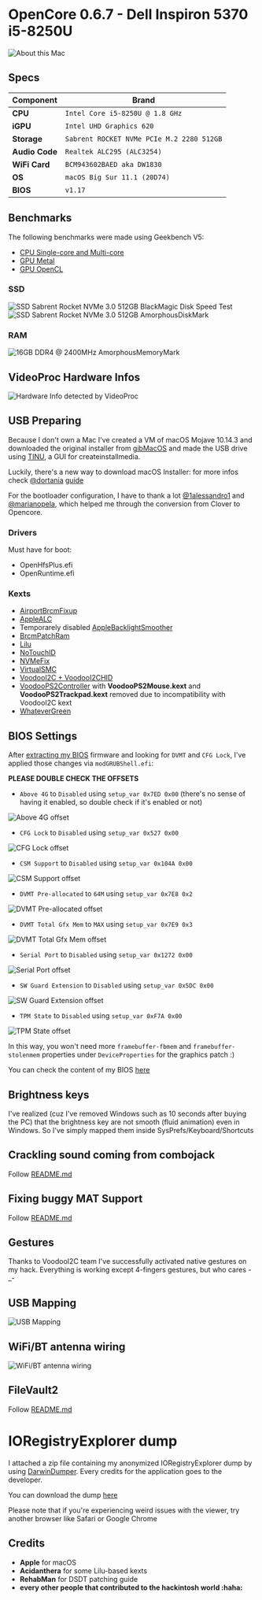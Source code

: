 # OpenCore 0.6.7 - Dell Inspiron 5370 i5-8250U

![About this Mac](.assets/images/README.md/about_this_mac.png)

## Specs

|Component       | Brand                                     |
|----------------|-------------------------------------------|
| **CPU**        | `Intel Core i5-8250U @ 1.8 GHz`           |
| **iGPU**       | `Intel UHD Graphics 620`                  |
| **Storage**    | `Sabrent ROCKET NVMe PCIe M.2 2280 512GB` |
| **Audio Code** | `Realtek ALC295 (ALC3254)`                |
| **WiFi Card**  | `BCM943602BAED aka DW1830`                |
| **OS**         | `macOS Big Sur 11.1 (20D74)`              |
| **BIOS**       | `v1.17`                                   |

## Benchmarks

The following benchmarks were made using Geekbench V5:

- [CPU Single-core and Multi-core](https://browser.geekbench.com/v5/cpu/2830516)
- [GPU Metal](https://browser.geekbench.com/v5/compute/1173808)
- [GPU OpenCL](https://browser.geekbench.com/v5/compute/1173815)

### SSD

![SSD Sabrent Rocket NVMe 3.0 512GB BlackMagic Disk Speed Test](.assets/images/benchmarks/ssd/Blackmagic.png)
![SSD Sabrent Rocket NVMe 3.0 512GB AmorphousDiskMark](.assets/images/benchmarks/ssd/AmorphousDiskMark.png)

### RAM

![16GB DDR4 @ 2400MHz AmorphousMemoryMark](.assets/images/benchmarks/ram/AmorphousMemoryMark.png)

## VideoProc Hardware Infos

![Hardware Info detected by VideoProc](.assets/images/benchmarks/videoproc/VideoProc.png)

## USB Preparing

Because I don't own a Mac I've created a VM of macOS Mojave 10.14.3 and downloaded the original installer from [gibMacOS](https://github.com/corpnewt/gibMacOS) and made the USB drive using [TINU](https://github.com/ITzTravelInTime/TINU/), a GUI for createinstallmedia. 

Luckily, there's a new way to download macOS Installer: for more infos check [@dortania](https://github.com/dortania) [guide](https://dortania.github.io/OpenCore-Install-Guide/installer-guide/mac-install.html)

For the bootloader configuration, I have to thank a lot [@1alessandro1](https://github.com/1alessandro1) and [@marianopela](https://github.com/marianopela), which helped me through the conversion from Clover to Opencore.

### Drivers

Must have for boot:

* OpenHfsPlus.efi
* OpenRuntime.efi

### Kexts

* [AirportBrcmFixup](https://github.com/acidanthera/AirportBrcmFixup)
* [AppleALC](https://github.com/acidanthera/AppleALC)
* Temporarely disabled [AppleBacklightSmoother](https://github.com/hieplpvip/AppleBacklightSmoother)
* [BrcmPatchRam](https://github.com/acidanthera/BrcmPatchRAM)
* [Lilu](https://github.com/acidanthera/Lilu)
* [NoTouchID](https://github.com/al3xtjames/NoTouchID)
* [NVMeFix](https://github.com/acidanthera/NVMeFix)
* [VirtualSMC](https://github.com/acidanthera/VirtualSMC)
* [VoodooI2C + VoodooI2CHID](https://github.com/alexandred/VoodooI2C)
* [VoodooPS2Controller](https://github.com/acidanthera/VoodooPS2) with **VoodooPS2Mouse.kext** and **VoodooPS2Trackpad.kext** removed due to incompatibility with VoodooI2C kext
* [WhateverGreen](https://github.com/acidanthera/WhateverGreen)

## BIOS Settings

After [extracting my BIOS](https://github.com/dreamwhite/bios-extraction-guide/tree/master/Dell) firmware and looking for `DVMT` and `CFG Lock`, I've applied those changes via `modGRUBShell.efi`:

**PLEASE DOUBLE CHECK THE OFFSETS**

- `Above 4G` to `Disabled` using `setup_var 0x7ED 0x00` (there's no sense of having it enabled, so double check if it's enabled or not)

![Above 4G offset](.assets/images/README.md/bios/above_4g.png)

- `CFG Lock` to `Disabled` using `setup_var 0x527 0x00`

![CFG Lock offset](.assets/images/README.md/bios/cfg_lock.png)

- `CSM Support` to `Disabled` using `setup_var 0x104A 0x00`

![CSM Support offset](.assets/images/README.md/bios/csm_support.png)

- `DVMT Pre-allocated` to `64M` using `setup_var 0x7E8 0x2`

![DVMT Pre-allocated offset](.assets/images/README.md/bios/dvmt_pre_allocated.png)

- `DVMT Total Gfx Mem` to `MAX` using `setup_var 0x7E9 0x3`

![DVMT Total Gfx Mem offset](.assets/images/README.md/bios/dvmt_total_gfx.png)

- `Serial Port` to `Disabled` using `setup_var 0x1272 0x00`

![Serial Port offset](.assets/images/README.md/bios/serial_port.png)

- `SW Guard Extension` to `Disabled` using `setup_var 0x5DC 0x00`

![SW Guard Extension offset](.assets/images/README.md/bios/sgx.png)

- `TPM State` to `Disabled` using `setup_var 0xF7A 0x00`

![TPM State offset](.assets/images/README.md/bios/tpm_state.png)

In this way, you won't need more `framebuffer-fbmem` and `framebuffer-stolenmem` properties under `DeviceProperties` for the graphics patch :) 

You can check the content of my BIOS [here](/BIOS/README.md)

## Brightness keys

I've realized (cuz I've removed Windows such as 10 seconds after buying the PC) that the brightness key are not smooth (fluid animation) even in Windows. So I've simply mapped them inside SysPrefs/Keyboard/Shortcuts 

## Crackling sound coming from combojack

Follow [README.md](headphones_fix/README.md)

## Fixing buggy MAT Support

Follow [README.md](SysReport/README.md)

## Gestures

Thanks to VoodooI2C team I've successfully activated native gestures on my hack. Everything is working except 4-fingers gestures, but who cares -_- 

## USB Mapping

![USB Mapping](.assets/images/README.md/usb/usb_mapping.png)

## WiFi/BT antenna wiring

![WiFi/BT antenna wiring](.assets/images/README.md/wifi-bt-card/wiring.png)

## FileVault2

Follow [README.md](FileVault2/README.md)

# IORegistryExplorer dump

I attached a zip file containing my anonymized IORegistryExplorer dump by using [DarwinDumper](https://bitbucket.org/blackosx/darwindumper/downloads/). Every credits for the application goes to the developer.

You can download the dump [here](DarwinDumper_ioreg.zip)

Please note that if you're experiencing weird issues with the viewer, try another browser like Safari or Google Chrome

## Credits

* **Apple** for macOS
* **Acidanthera** for some Lilu-based kexts
* **RehabMan** for DSDT patching guide
* **every other people that contributed to the hackintosh world :haha:**



